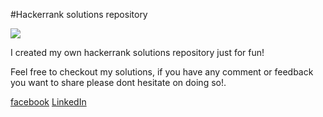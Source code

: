 #Hackerrank solutions repository

![](https://image.flaticon.com/icons/png/512/1233/1233689.png)

I created my own hackerrank solutions repository just for fun!

Feel free to checkout my solutions, if you have any comment or feedback you want to share please dont hesitate on doing so!.

[facebook](https://www.facebook.com/joseph.valeslopez 'facebook')
[LinkedIn](https://www.linkedin.com/in/joseph-david-vales-l%C3%B3pez-b5142b19a/ 'LinkedIn')
